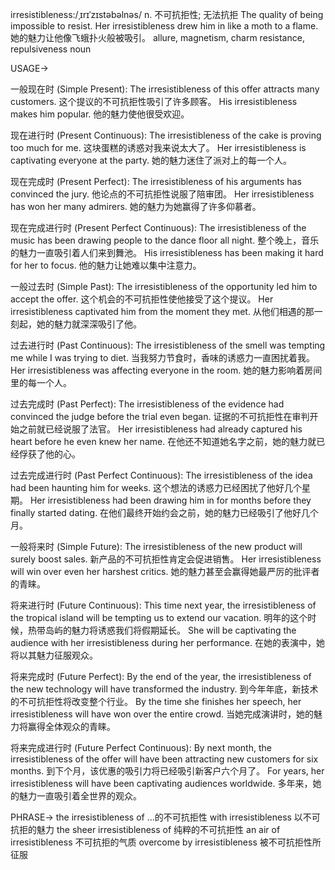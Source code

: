 irresistibleness:/ˌɪrɪˈzɪstəbəlnəs/
n.
不可抗拒性; 无法抗拒
The quality of being impossible to resist.
Her irresistibleness drew him in like a moth to a flame. 她的魅力让他像飞蛾扑火般被吸引。
allure, magnetism, charm
resistance, repulsiveness
noun

USAGE->

一般现在时 (Simple Present):
The irresistibleness of this offer attracts many customers.  这个提议的不可抗拒性吸引了许多顾客。
His irresistibleness makes him popular. 他的魅力使他很受欢迎。

现在进行时 (Present Continuous):
The irresistibleness of the cake is proving too much for me. 这块蛋糕的诱惑对我来说太大了。
Her irresistibleness is captivating everyone at the party. 她的魅力迷住了派对上的每一个人。

现在完成时 (Present Perfect):
The irresistibleness of his arguments has convinced the jury.  他论点的不可抗拒性说服了陪审团。
Her irresistibleness has won her many admirers. 她的魅力为她赢得了许多仰慕者。

现在完成进行时 (Present Perfect Continuous):
The irresistibleness of the music has been drawing people to the dance floor all night.  整个晚上，音乐的魅力一直吸引着人们来到舞池。
His irresistibleness has been making it hard for her to focus. 他的魅力让她难以集中注意力。

一般过去时 (Simple Past):
The irresistibleness of the opportunity led him to accept the offer. 这个机会的不可抗拒性使他接受了这个提议。
Her irresistibleness captivated him from the moment they met. 从他们相遇的那一刻起，她的魅力就深深吸引了他。

过去进行时 (Past Continuous):
The irresistibleness of the smell was tempting me while I was trying to diet.  当我努力节食时，香味的诱惑力一直困扰着我。
Her irresistibleness was affecting everyone in the room.  她的魅力影响着房间里的每一个人。

过去完成时 (Past Perfect):
The irresistibleness of the evidence had convinced the judge before the trial even began.  证据的不可抗拒性在审判开始之前就已经说服了法官。
Her irresistibleness had already captured his heart before he even knew her name. 在他还不知道她名字之前，她的魅力就已经俘获了他的心。

过去完成进行时 (Past Perfect Continuous):
The irresistibleness of the idea had been haunting him for weeks.  这个想法的诱惑力已经困扰了他好几个星期。
Her irresistibleness had been drawing him in for months before they finally started dating. 在他们最终开始约会之前，她的魅力已经吸引了他好几个月。


一般将来时 (Simple Future):
The irresistibleness of the new product will surely boost sales. 新产品的不可抗拒性肯定会促进销售。
Her irresistibleness will win over even her harshest critics. 她的魅力甚至会赢得她最严厉的批评者的青睐。


将来进行时 (Future Continuous):
This time next year, the irresistibleness of the tropical island will be tempting us to extend our vacation. 明年的这个时候，热带岛屿的魅力将诱惑我们将假期延长。
She will be captivating the audience with her irresistibleness during her performance. 在她的表演中，她将以其魅力征服观众。

将来完成时 (Future Perfect):
By the end of the year, the irresistibleness of the new technology will have transformed the industry. 到今年年底，新技术的不可抗拒性将改变整个行业。
By the time she finishes her speech, her irresistibleness will have won over the entire crowd. 当她完成演讲时，她的魅力将赢得全体观众的青睐。

将来完成进行时 (Future Perfect Continuous):
By next month, the irresistibleness of the offer will have been attracting new customers for six months. 到下个月，该优惠的吸引力将已经吸引新客户六个月了。
For years, her irresistibleness will have been captivating audiences worldwide. 多年来，她的魅力一直吸引着全世界的观众。


PHRASE->
the irresistibleness of  ...的不可抗拒性
with irresistibleness  以不可抗拒的魅力
the sheer irresistibleness of  纯粹的不可抗拒性
an air of irresistibleness  不可抗拒的气质
overcome by irresistibleness 被不可抗拒性所征服
